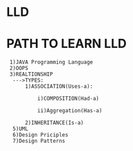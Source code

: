# **LLD**

   # PATH TO LEARN LLD
     1)JAVA Programming Language
     2)OOPS
     3)REALTIONSHIP
      --->TYPES:
          1)ASSOCIATION(Uses-a):
      
              i)COMPOSITION(Had-a)
         
              ii)Aggregation(Has-a)
         
          2)INHERITANCE(Is-a)
      5)UML
      6)Design Priciples
      7)Design Patterns
